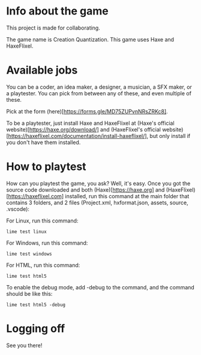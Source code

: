 # Info about the game

This project is made for collaborating.

The game name is Creation Quantization.
This game uses Haxe and HaxeFlixel.

# Available jobs

You can be a coder, an idea maker, a designer, a musician, a SFX maker, or a playtester.
You can pick from between any of these, and even multiple of these.

Pick at the form (here)[https://forms.gle/MD75ZUPvnNRsZRKc8].

To be a playtester, just install Haxe and HaxeFlixel at (Haxe's official website)[https://haxe.org/download/] and (HaxeFlixel's official website)[https://haxeflixel.com/documentation/install-haxeflixel/], but only install if you don't have them installed.

# How to playtest

How can you playtest the game, you ask?
Well, it's easy.
Once you got the source code downloaded and both (Haxe)[https://haxe.org] and (HaxeFlixel)[https://haxeflixel.com] installed, run this command at the main folder that contains 3 folders, and 2 files (Project.xml, hxformat.json, assets, source, .vscode):

For Linux, run this command:
```
lime test linux
```

For Windows, run this command:
```
lime test windows
```

For HTML, run this command:
```
lime test html5
```
To enable the debug mode, add -debug to the command, and the command should be like this:
```
lime test html5 -debug
```

# Logging off
See you there!